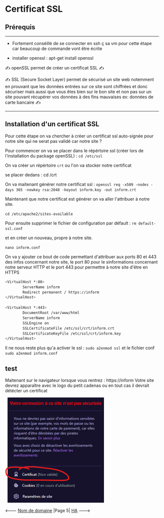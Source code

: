 # Certificat SSL

## Prérequis

--------------

- Fortement conséillé de se connecter en ssh ç sa vm pour cette étape car beaucoup de commande vont être écrite

- installer openssl : apt-get install openssl

✍️ openSSL permet de créer un certificat SSL ✍️

✍️ SSL (Secure Socket Layer) permet de sécurisé un site web notemment en prouvant que les données entrées sur ce site sont chiffrées et donc sécuriser
mais aussi que vous êtes bien sur le bon site et non pas sur un site pouvant récupérer vos données à des fins mauvaises ex: données de carte bancaire ✍️

--------------

## Installation d'un certificat SSL

Pour cette étape on va chercher à créer un certificat ssl auto-signée pour notre site qui ne serat pas validé car notre site ?

Pour commencer on va se placer dans le répértoire ssl (créer lors de l'installation du package openSSL) : `cd /etc/ssl`

On va créer un répértoire `crt` ou l'on va stocker notre certificat

se placer dedans : cd /crt

On va maitenant générer notre certificat ssl : 
``openssl req -x509 -nodes -days 365 -newkey rsa:2048 -keyout inform.key -out inform.crt`` 

Maintenant que notre certificat est générer on va aller l'attribuer à notre site.

`cd /etc/apache2/sites-available `

Pour ensuite supprimer le fichier de configuration par défault : `rm default-ssl.conf`

et en créer un nouveau, propre à notre site.

``nano inform.conf``

On va y ajouter ce bout de code permettant d'attribuer aux ports 80 et 443 des infos concernant notre site, le port 80 pour le sinformations concernant notre serveur HTTP et le port 443 pour permettre à notre site d'être en HTTPS

````sh 
<VirtualHost *:80>
        ServerName inform
        Redirect permanent / https://inform
</VirtualHost>

<VirtualHost *:443>
        DocumentRoot /var/www/html
        ServerName inform
        SSLEngine on
        SSLCertificateFile /etc/ssl/crt/inform.crt
        SSLCertificateKeyFile /etc/ssl/crt/inform.key
</VirtualHost>
````

Il ne nous reste plus qu'a activer le ssl : `sudo a2enmod ssl` et le fichier conf `sudo a2enmod inform.conf`

## test

Maitenant sur le navigateur lorsque vous rentrez : https://inform
Votre site devrez apparaître avec le logo du petit cadenas ou en tout cas il devrait détécter un certificat

![](../Screens/2021-10-05-220851.png)

<--- [Nom de domaine](DNS.md) |Page 5| [HA](HA.md) --->